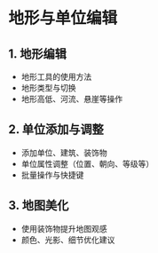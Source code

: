 # 地形与单位编辑

## 1. 地形编辑
- 地形工具的使用方法
- 地形类型与切换
- 地形高低、河流、悬崖等操作

## 2. 单位添加与调整
- 添加单位、建筑、装饰物
- 单位属性调整（位置、朝向、等级等）
- 批量操作与快捷键

## 3. 地图美化
- 使用装饰物提升地图观感
- 颜色、光影、细节优化建议